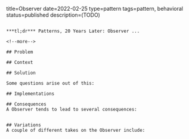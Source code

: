 title=Observer
date=2022-02-25
type=pattern
tags=pattern, behavioral
status=published
description=(TODO)
~~~~~~

***tl;dr*** Patterns, 20 Years Later: Observer ...

<!--more-->

## Problem

## Context

## Solution

Some questions arise out of this:

## Implementations

## Consequences
A Observer tends to lead to several consequences:


## Variations
A couple of different takes on the Observer include:


